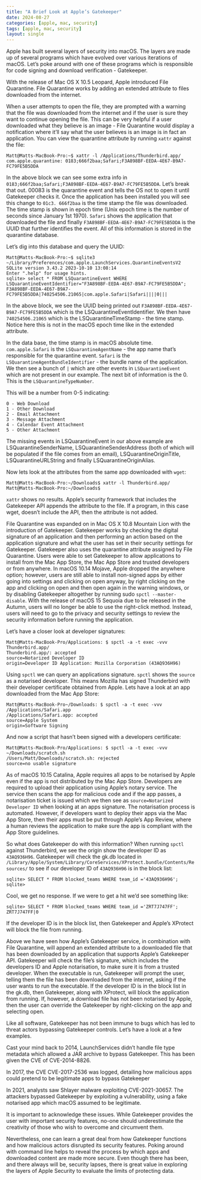 ```yaml
---
title: "A Brief Look at Apple’s Gatekeeper"
date: 2024-08-27
categories: [apple, mac, security]
tags: [apple, mac, security]
layout: single
---
```


Apple has built several layers of security into macOS. The layers are made up of several programs which have evolved over various iterations of macOS. Let’s poke around with one of these programs which is responsible for code signing and download verification - Gatekeeper.

With the release of Mac OS X 10.5 Leopard, Apple introduced File Quarantine. File Quarantine works by adding an extended attribute to files downloaded from the internet. 

When a user attempts to open the file, they are prompted with a warning that the file was downloaded from the internet and if the user is sure they want to continue opening the file. This can be very helpful if a user downloaded what they believe is an image - File Quarantine would display a notification where it’ll say what the user believes is an image is in fact an application. You can view the quarantine attribute by running `xattr` against the file:

```
Matt@Matts-MacBook-Pro:~$ xattr -l /Applications/Thunderbird.app/
com.apple.quarantine: 0183;666f2baa;Safari;F3A898BF-EEDA-4E67-B9A7-FC79FE5B5DDA
```

In the above block we can see some extra info in `0183;666f2baa;Safari;F3A898BF-EEDA-4E67-B9A7-FC79FE5B5DDA`. Let’s break that out. 00083 is the quarantine event and tells the OS not to open it until Gatekeeper checks it. Once the application has been installed you will see this change to `01c3. 666f2baa` is the time stamp the file was downloaded. The time stamp is shown in epoch time (Unix epoch time is the number of seconds since January 1st 1970). `Safari` shows the application that downloaded the file and finally `F3A898BF-EEDA-4E67-B9A7-FC79FE5B5DDA` is the UUID that further identifies the event. All of this information is stored in the quarantine database. 

Let’s dig into this database and query the UUID:

```
Matt@Matts-MacBook-Pro:~$ sqlite3 ~/Library/Preferences/com.apple.LaunchServices.QuarantineEventsV2 
SQLite version 3.43.2 2023-10-10 13:08:14
Enter ".help" for usage hints.
sqlite> select * FROM LSQuarantineEvent WHERE LSQuarantineEventIdentifier="F3A898BF-EEDA-4E67-B9A7-FC79FE5B5DDA";
F3A898BF-EEDA-4E67-B9A7-FC79FE5B5DDA|740254506.21065|com.apple.Safari|Safari||||0|||
```

In the above block, we see the UUID being printed out `F3A898BF-EEDA-4E67-B9A7-FC79FE5B5DDA` which is the LSQuarantineEventIdentifier. We then have `740254506.21065` which is the LSQuarantineTimeStamp - the time stamp. Notice here this is not in the macOS epoch time like in the extended attribute. 

In the data base, the time stamp is in macOS absolute time. `com.apple.Safari` is the `LSQuarantineAgentName` - the app name that’s responsible for the quarantine event. `Safari` is the `LSQuarantineAgentBundleIdentifier` - the bundle name of the application. We then see a bunch of `|` which are other events in `LSQuarantineEvent` which are not present in our example. The next bit of information is the 0. This is the `LSQuarantineTypeNumber`.

This will be a number from 0-5 indicating:

```
0 - Web Download
1 - Other Download
2 - Email Attachment
3 - Message Attachment
4 - Calendar Event Attachment
5 - Other Attachment
```

The missing events in LSQuarantineEvent in our above example are LSQuarantineSenderName, LSQuarantineSenderAddress (both of which will be populated if the file comes from an email), LSQuarantineOriginTitle, LSQuarantineURLString and finally LSQuarantineOriginAlias.  

Now lets look at the attributes from the same app downloaded with `wget`:

``` 
Matt@Matts-MacBook-Pro:~/Downloads$ xattr -l Thunderbird.app/
Matt@Matts-MacBook-Pro:~/Downloads$
```

`xattr` shows no results. Apple’s security framework that includes the Gatekeeper API appends the attribute to the file. If a program, in this case wget, doesn’t include the API, then the attribute is not added. 

File Quarantine was expanded on in Mac OS X 10.8 Mountain Lion with the introduction of Gatekeeper. Gatekeeper works by checking the digital signature of an application and then performing an action based on the application signature and what the user has set in their security settings for Gatekeeper. Gatekeeper also uses the quarantine attribute assigned by File Quarantine. Users were able to set Gatekeeper to allow applications to install from the Mac App Store, the Mac App Store and trusted developers or from anywhere. In macOS 10.14 Mojave, Apple dropped the anywhere option; however, users are still able to install non-signed apps by either going into settings and clicking on open anyway, by right clicking on the app and clicking on open and then open again in the warning windows, or by disabling Gatekeeper altogether by running sudo `spctl --master-disable`. With the release of macOS 15 Sequoia due to be released in the Autumn, users will no longer be able to use the right-click method. Instead, users will need to go to the privacy and security settings to review the security information before running the application.

Let’s have a closer look at developer signatures:

```
Matt@Matts-MacBook-Pro/Applications: $ spctl -a -t exec -vvv Thunderbird.app/
Thunderbird.app/: accepted
source=Notarized Developer ID
origin=Developer ID Application: Mozilla Corporation (43AQ936H96)
```

Using `spctl` we can query an applications signature. `spctl` shows the `source` as a notarised developer. This means Mozilla has signed Thunderbird with their developer certificate obtained from Apple. Lets have a look at an app downloaded from the Mac App Store:

```
Matt@Matts-MacBook-Pro~/Downloads: $ spctl -a -t exec -vvv /Applications/Safari.app
/Applications/Safari.app: accepted
source=Apple System
origin=Software Signing
```

And now a script that hasn’t been signed with a developers certificate:

```
Matt@Matts-MacBook-Pro/Applications: $ spctl -a -t exec -vvv ~/Downloads/scratch.sh 
/Users/Matt/Downloads/scratch.sh: rejected
source=no usable signature
```

As of macOS 10.15 Catalina, Apple requires all apps to be notarised by Apple even if the app is not distributed by the Mac App Store. Developers are required to upload their application using Apple’s notary service. The service then scans the app for malicious code and if the app passes, a notarisation ticket is issued which we then see as `source=Notarized Developer ID` when looking at an apps signature. The notarisation process is automated. However, if developers want to deploy their apps via the Mac App Store, then their apps must be put through Apple’s App Review, where a human reviews the application to make sure the app is compliant with the App Store guidelines.  

So what does Gatekeeper do with this information? When running `spctl` against Thunderbird, we see the origin show the developer ID as `43AQ936H96`. Gatekeeper will check the gk.db located in `/Library/Apple/System/Library/CoreServices/XProtect.bundle/Contents/Resources/` to see if our developer ID of `43AQ936H96` is in the block list:

```
sqlite> SELECT * FROM blocked_teams WHERE team_id ='43AQ936H96';
sqlite>
```

Cool, we get no response. If we were to get a hit we’d see something like:

```
sqlite> SELECT * FROM blocked_teams WHERE team_id ='ZRT7J747FF';
ZRT7J747FF|0
```

If the developer ID is in the block list, then Gatekeeper and Apple’s XProtect will block the file from running.

Above we have seen how Apple’s Gatekeeper service, in combination with File Quarantine, will append an extended attribute to a downloaded file that has been downloaded by an application that supports Apple’s Gatekeeper API. Gatekeeper will check the file’s signature, which includes the developers ID and Apple notarisation, to make sure it is from a trusted developer. When the executable is run, Gatekeeper will prompt the user, telling them the file has been downloaded from the internet, asking if the user wants to run the executable. If the developer ID is in the block list in the gk.db, then Gatekeeper, along with XProtect, will block the application from running. If, however, a download file has not been notarised by Apple, then the user can override the Gatekeeper by right-clicking on the app and selecting open. 

Like all software, Gatekeeper has not been immune to bugs which has led to threat actors bypassing Gatekeeper controls. Let’s have a look at a few examples. 

Cast your mind back to 2014, LaunchServices didn’t handle file type metadata which allowed a JAR archive to bypass Gatekeeper. This has been given the CVE of CVE-2014-8826.

In 2017, the CVE CVE-2017-2536 was logged, detailing how malicious apps could pretend to be legitimate apps to bypass Gatekeeper

In 2021, analysts saw Shlayer malware exploiting CVE-2021-30657. The attackers bypassed Gatekeeper by exploiting a vulnerability, using a fake notarised app which macOS assumed to be legitimate. 

It is important to acknowledge these issues. While Gatekeeper provides the user with important security features, no-one should underestimate the creativity of those who wish to overcome and circumvent them. 

Nevertheless, one can learn a great deal from how Gatekeeper functions and how malicious actors disrupted its security features. Poking around with command line helps to reveal the process by which apps and downloaded content are made more secure. Even though there has been, and there always will be, security lapses, there is great value in exploring the layers of Apple Security to evaluate the limits of protecting data.
